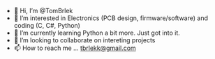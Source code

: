 - 👋 Hi, I’m @TomBrlek
- 👀 I’m interested in Electronics (PCB design, firmware/software) and coding (C, C#, Python)
- 🌱 I’m currently learning Python a bit more. Just got into it.
- 💞️ I’m looking to collaborate on intereting projects
- 📫 How to reach me ... tbrlekk@gmail.com

<!---
TomBrlek/TomBrlek is a ✨ special ✨ repository because its `README.md` (this file) appears on your GitHub profile.
You can click the Preview link to take a look at your changes.
--->
